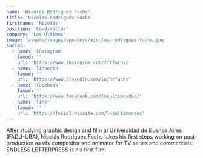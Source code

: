 ```yaml
---
name: 'Nicolás Rodriguez Fuchs'
title: 'Nicolás Rodriguez Fuchs'
firstname: 'Nicolás'
position: 'Co-director'
company: 'Los Últimos'
image: 'assets/images/speakers/nicolas-rodriguez-fuchs.jpg'
social:
  - name: 'instagram'
    famod: ''
    url: 'https://www.instagram.com/ffffuchs/'
  - name: 'linkedin'
    famod: ''
    url: 'https://www.linkedin.com/in/nrfuchs'
  - name: 'facebook'
    famod: ''
    url: 'https://www.facebook.com/losultimosdoc/'
  - name: 'link'
    famod: ''
    url: 'https://fuxie1.wixsite.com/losultimosdoc'
---
```


After studying graphic design and film at Universidad de Buenos Aires (FADU-UBA), Nicolás Rodríguez Fuchs takes his first steps working on post-production as vfx compositor and animator for TV series and commercials. ENDLESS LETTERPRESS is his first film.